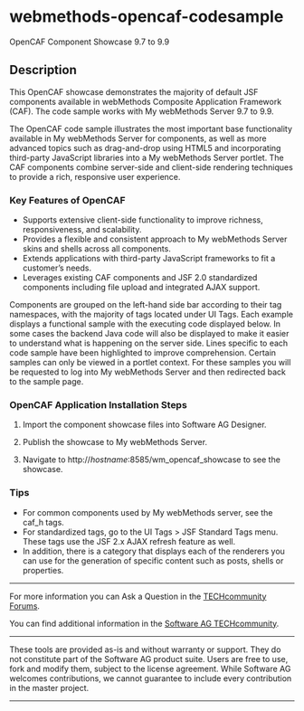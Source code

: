 # webmethods-opencaf-codesample
OpenCAF Component Showcase 9.7 to 9.9

## Description

This OpenCAF showcase demonstrates the majority of default JSF components available in webMethods Composite Application Framework (CAF). The code sample works with My webMethods Server 9.7 to 9.9.

The OpenCAF code sample illustrates the most important base functionality available in My webMethods Server for components, as well as more advanced topics such as drag-and-drop using HTML5 and incorporating third-party JavaScript libraries into a My webMethods Server portlet. The CAF components combine server-side and client-side rendering techniques to provide a rich, responsive user experience.

### Key Features of OpenCAF

* Supports extensive client-side functionality to improve richness, responsiveness, and scalability.
* Provides a flexible and consistent approach to My webMethods Server skins and shells across all components.
* Extends applications with third-party JavaScript frameworks to fit a customer’s needs.
* Leverages existing CAF components and JSF 2.0 standardized components including file upload and integrated AJAX support.

<p>Components are grouped on the left-hand side bar according to their tag namespaces, with the majority of tags located under UI Tags. Each example displays a functional sample with the executing code displayed below. In some cases the backend Java code will also be displayed to make it easier to understand what is happening on the server side. Lines specific to each code sample have been highlighted to improve comprehension. Certain samples can only be viewed in a portlet context. For these samples you will be requested to log into My webMethods Server and then redirected back to the sample page.</p>

### OpenCAF Application Installation Steps

1. Import the component showcase files into Software AG Designer.

2. Publish the showcase to My webMethods Server.

3. Navigate to http://*hostname*:8585/wm_opencaf_showcase to see the showcase.

### Tips

* For common components used by My webMethods server, see the caf_h tags.
* For standardized tags, go to the UI Tags > JSF Standard Tags menu. These tags use the JSF 2.x AJAX refresh feature as well.
* In addition, there is a category that displays each of the renderers you can use for the generation of specific content such as posts, shells or properties.

___
For more information you can Ask a Question in the [TECHcommunity Forums](http://tech.forums.softwareag.com/techjforum/forums/list.page?product=mws-caf-and-task-engine).

You can find additional information in the [Software AG TECHcommunity](http://techcommunity.softwareag.com/home/-/product/name/mws-caf-and-task-engine).
___
    
These tools are provided as-is and without warranty or support. They do not constitute part of the Software AG product suite. Users are free to use, fork and modify them, subject to the license agreement. While Software AG welcomes contributions, we cannot guarantee to include every contribution in the master project.

___

